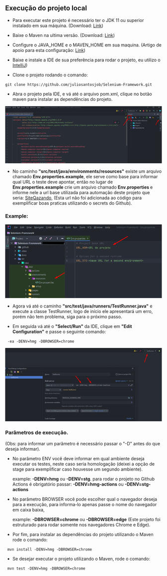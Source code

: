 ## Execução do projeto local

- Para executar este projeto é necessário ter o JDK 11 ou superior instalado em sua máquina.
  (Download: <a href="https://www.oracle.com/br/java/technologies/javase/jdk11-archive-downloads.html">
  Link</a>)

<p>

- Baixe o Maven na ultima versão.
  (Download: <a href="https://maven.apache.org/download.cgi">
  Link</a>)

<p>

- Configure o JAVA_HOME e o MAVEN_HOME em sua maquina.
  (Artigo de apoio para esta configuração:
  <a href="https://medium.com/beelabacademy/configurando-vari%C3%A1veis-de-ambiente-java-home-e-maven-home-no-windows-e-unix-d9461f783c26">
  Link</a>)

<p>

- Baixe e instale a IDE de sua preferência para rodar o projeto, eu utilizo o
  <a href="https://www.jetbrains.com/idea/download/#section=windows">
  IntelliJ</a>)

<p>

- Clone o projeto rodando o comando:

````
git clone https://github.com/juliosantosjob/Selenium-Framework.git
````

<p>

- Abra o projeto pela IDE, e vá até o arquivo pom.xml, clique no botão maven para instalar as dependências do projeto.

<p>

<img src="images/Screenshot_1.png" heigth="850" width="1200">

<p>

- No caminho <strong>"src/test/java/environments/resources"</strong> existe um arquivo chamado <strong>
  Env.properties.example</strong>, ele serve como base para informar qual URL o teste deve apontar, então
  no lugar de <strong>Env.properties.example</strong> crie um arquivo chamado <strong>Env.properties
  </strong> e informe nele a url base utilizada para automação deste projeto que seria:
  <a href="http://automationpratice.com.br/">
  SiteQazando</a>,
  (Esta url não foi adicionada ao código para exemplificar boas praticas utilizando o secrets do Github).

<p>

### Example:

![alt text](images/Screenshot_2.png)

- Agora vá até o caminho <strong>"src/test/java/runners/TestRunner.java"</strong> e execute a classe TestRunner, logo de
  início ele apresentará um erro, porém não tem problema, siga para o próximo passo.

<p>

- Em seguida vá até o <strong>"Select/Run"</strong> da IDE, clique em <strong>"Edit Configuration"</strong> e passe o
  seguinte
  comando:

````
 -ea -DENV=hmg -DBROWSER=chrome
````

<p>

<img src="images/Screenshot_3.png" heigth="850" width="1200">

<p>

### Parâmetros de execução.

(Obs: para informar um parâmetro é necessário passar o "-D" antes do que deseja informar).

<p>

- No parâmetro ENV você deve informar em qual ambiente deseja executar os testes, neste caso seria homologação
  (deixei a opção de stage para exemplificar caso houvesse um segundo ambiente).<p>
  example:<strong> -DENV=hmg</strong> ou <strong> -DENV=stg</strong>.
  para rodar o projeto no Github Actions é obrigatório passar: <strong>-DENV=hmg-actions</strong> ou <strong>
  -DENV=stg-actions</strong>

<p>

- No parâmetro BROWSER você pode escolher qual o navegador deseja para a execução, para informa-lo apenas passe o nome
  do navegador em caixa baixa,
  <p>example: <strong>-DBROWSER=chrome</strong> ou <strong>-DBROWSER=edge</strong>
  (Este projeto foi estruturado para rodar somente nos navegadores Chrome e Edge).

<p>

- Por fim, para instalar as dependências  do projeto utilizando o Maven rode o comando:

````
 mvn install -DENV=hmg -DBROWSER=chrome
````

- Se desejar executar o projeto utilizando o Maven, rode o comando:

````
 mvn test -DENV=hmg -DBROWSER=chrome
````
